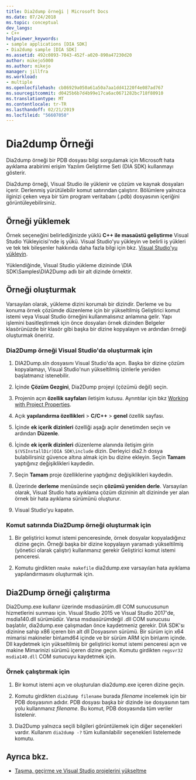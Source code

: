 ```yaml
---
title: Dia2dump örneği | Microsoft Docs
ms.date: 07/24/2018
ms.topic: conceptual
dev_langs:
- C++
helpviewer_keywords:
- sample applications [DIA SDK]
- Dia2dump sample [DIA SDK]
ms.assetid: 492c0893-7043-452f-a020-890a47230d20
author: mikejo5000
ms.author: mikejo
manager: jillfra
ms.workload:
- multiple
ms.openlocfilehash: cb86929a050a61a50a7aa1dd41220f4e087ad767
ms.sourcegitcommit: d0425b6b7d4b99e17ca6ac0671282bc718f80910
ms.translationtype: MT
ms.contentlocale: tr-TR
ms.lasthandoff: 02/21/2019
ms.locfileid: "56607050"
---
```

# <a name="dia2dump-sample"></a>Dia2dump Örneği

Dia2dump örneği bir PDB dosyası bilgi sorgulamak için Microsoft hata ayıklama arabirimi erişim Yazılım Geliştirme Seti (DIA SDK) kullanmayı gösterir.

Dia2dump örneği, Visual Studio ile yüklenir ve çözüm ve kaynak dosyaları içerir. Derlenmiş yürütülebilir komut satırından çalıştırır. Bölümlere yalnızca ilginizi çeken veya bir tüm program veritabanı (.pdb) dosyasının içeriğini görüntüleyebilirsiniz.

## <a name="install-the-sample"></a>Örneği yüklemek

Örnek seçeneğini belirlediğinizde yüklü **C++ ile masaüstü geliştirme** Visual Studio Yükleyicisi'nde iş yükü. Visual Studio'yu yükleyin ve belirli iş yükleri ve tek tek bileşenler hakkında daha fazla bilgi için bkz. [Visual Studio'yu yükleyin](../../install/install-visual-studio.md).

Yüklendiğinde, Visual Studio yükleme dizininde \DIA SDK\Samples\DIA2Dump adlı bir alt dizinde örnektir.

## <a name="build-the-sample"></a>Örneği oluşturmak

Varsayılan olarak, yükleme dizini korumalı bir dizindir. Derleme ve bu konuma örnek çözümde düzenleme için bir yükseltilmiş Geliştirici komut istemi veya Visual Studio örneğini kullanmalısınız anlamına gelir. Yapı işlemini basitleştirmek için önce dosyaları örnek dizinden Belgeler klasörünüzde bir klasör gibi başka bir dizine kopyalayın ve ardından örneği oluşturmak öneririz.

### <a name="to-build-the-dia2dump-sample-in-visual-studio"></a>Dia2Dump örneği Visual Studio'da oluşturmak için

1. DIA2Dump.sln dosyasını Visual Studio'da açın. Başka bir dizine çözüm kopyalamayı, Visual Studio'nun yükseltilmiş izinlerle yeniden başlatmanız istenebilir.

1. İçinde **Çözüm Gezgini**, Dia2Dump projeyi (çözümü değil) seçin.

1. Projenin açın **özellik sayfaları** iletişim kutusu. Ayrıntılar için bkz [Working with Project Properties](/cpp/ide/working-with-project-properties).

1. Açık **yapılandırma özellikleri** > **C/C++** > **genel** özellik sayfası.

1. İçinde **ek içerik dizinleri** özelliği aşağı açılır denetimden seçin ve ardından **Düzenle**.

1. İçinde **ek içerik dizinleri** düzenleme alanında iletişim girin `$(VSInstallDir)DIA SDK\include` dizin. Derleyici dia2.h dosya bulabilirsiniz güvence altına almak için bu dizine ekleyin. Seçin **Tamam** yaptığınız değişiklikleri kaydedin.

1. Seçin **Tamam** proje özelliklerine yaptığınız değişiklikleri kaydedin.

1. Üzerinde **derleme** menüsünde seçin **çözümü yeniden derle**. Varsayılan olarak, Visual Studio hata ayıklama çözüm dizininin alt dizininde yer alan örnek bir hata ayıklama sürümünü oluşturur.

1. Visual Studio’yu kapatın.

### <a name="to-build-the-dia2dump-sample-at-the-command-line"></a>Komut satırında Dia2Dump örneği oluşturmak için

1. Bir geliştirici komut istemi penceresinde, örnek dosyalar kopyaladığınız dizine geçin. Örneği başka bir dizine kopyalayın yaramadı yükseltilmiş (yönetici olarak çalıştır) kullanmanız gerekir Geliştirici komut istemi penceresi.

1. Komutu girdikten `nmake makefile` dia2dump.exe varsayılan hata ayıklama yapılandırmasını oluşturmak için.

## <a name="run-the-dia2dump-sample"></a>Dia2Dump örneği çalıştırma

Dia2Dump.exe kullanır üzerinde msdıa*sürüm*.dll COM sunucusunun hizmetlerini sunması için. Visual Studio 2015 ve Visual Studio 2017'de, msdia140.dll sürümüdür. Varsa msdıa*sürüm*değil .dll COM sunucusu başlatılır, dia2dump.exe çalışmadan önce kaydetmeniz gerekir. DIA SDK'sı dizinine sahip x86 içeren bin alt dll Dosyasının sürümü. Bir sürüm için x64 mimarisi makineler bin\amd64 içinde ve bir sürüm ARM için bin\arm içinde. Dll kaydetmek için yükseltilmiş bir geliştirici komut istemi penceresi açın ve makine Mimarinizi sürümü içeren dizine geçin. Komutu girdikten `regsvr32 msdia140.dll` COM sunucuyu kaydetmek için.

### <a name="to-run-the-sample"></a>Örnek çalıştırmak için

1. Bir komut istemi açın ve oluşturulan dia2dump.exe içeren dizine geçin.

1. Komutu girdikten `dia2dump filename` burada *filename* incelemek için bir PDB dosyasının adıdır. PDB dosyası başka bir dizinde ise dosyasının tam yolu kullanmanız *filename*. Bu komut, PDB dosyasında tüm veriler listelenir.

1. Dia2Dump yalnızca seçili bilgileri görüntülemek için diğer seçenekleri vardır. Kullanım `dia2dump -?` tüm kullanılabilir seçenekleri listelemede komutu.

## <a name="see-also"></a>Ayrıca bkz.

- [Taşıma, geçirme ve Visual Studio projelerini yükseltme](../../porting/port-migrate-and-upgrade-visual-studio-projects.md)
